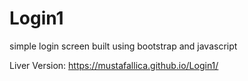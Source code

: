# Login1
simple login screen built using bootstrap and javascript

Liver Version: https://mustafallica.github.io/Login1/

